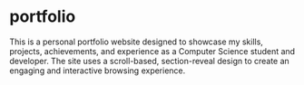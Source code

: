 # portfolio
This is a personal portfolio website designed to showcase my skills, projects, achievements, and experience as a Computer Science student and developer. The site uses a scroll-based, section-reveal design to create an engaging and interactive browsing experience.
